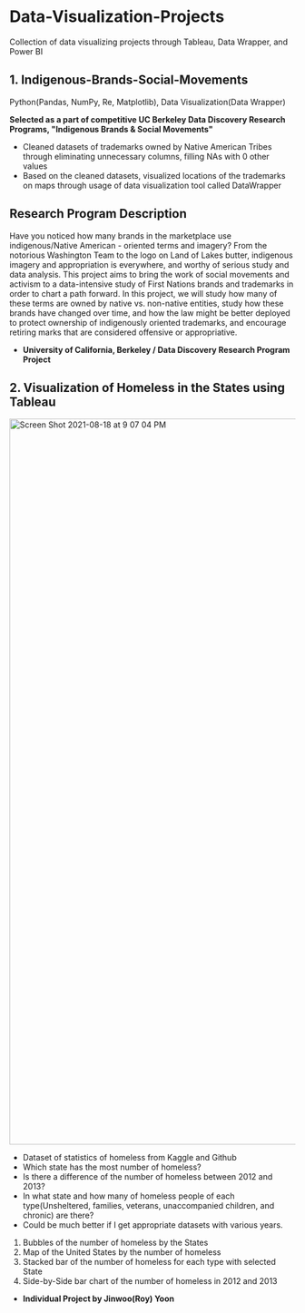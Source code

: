 # Data-Visualization-Projects
Collection of data visualizing projects through Tableau, Data Wrapper, and Power BI

## 1. Indigenous-Brands-Social-Movements
Python(Pandas, NumPy, Re, Matplotlib), Data Visualization(Data Wrapper)

**Selected as a part of competitive UC Berkeley Data Discovery Research Programs, "Indigenous Brands & Social Movements"**

- Cleaned datasets of trademarks owned by Native American Tribes through eliminating unnecessary columns, filling NAs with 0 other values
- Based on the cleaned datasets, visualized locations of the trademarks on maps through usage of data visualization tool called DataWrapper


## Research Program Description
Have you noticed how many brands in the marketplace use indigenous/Native American - oriented terms and imagery? From the notorious Washington Team to the logo on Land of Lakes butter, indigenous imagery and appropriation is everywhere, and worthy of serious study and data analysis. This project aims to bring the work of social movements and activism to a data-intensive study of First Nations brands and trademarks in order to chart a path forward. In this project, we will study how many of these terms are owned by native vs. non-native entities, study how these brands have changed over time, and how the law might be better deployed to protect ownership of indigenously oriented trademarks, and encourage retiring marks that are considered offensive or appropriative.

- **University of California, Berkeley / Data Discovery Research Program Project**

## 2. Visualization of Homeless in the States using Tableau

<img width="1280" alt="Screen Shot 2021-08-18 at 9 07 04 PM" src="https://user-images.githubusercontent.com/52183257/129898061-2b3c45d5-7aa7-40db-97e2-779aecad9c07.png">

- Dataset of statistics of homeless from Kaggle and Github
- Which state has the most number of homeless?
- Is there a difference of the number of homeless between 2012 and 2013?
- In what state and how many of homeless people of each type(Unsheltered, families, veterans, unaccompanied children, and chronic) are there?
- Could be much better if I get appropriate datasets with various years. 

1. Bubbles of the number of homeless by the States 
2. Map of the United States by the number of homeless
3. Stacked bar of the number of homeless for each type with selected State
4. Side-by-Side bar chart of the number of homeless in 2012 and 2013

- **Individual Project by Jinwoo(Roy) Yoon**
